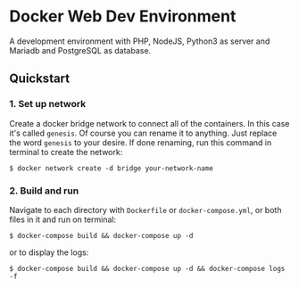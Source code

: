 # Docker Web Dev Environment
A development environment with PHP, NodeJS, Python3 as server and Mariadb and PostgreSQL as database.

## Quickstart

### 1. Set up network
Create a docker bridge network to connect all of the containers. In this case it's called `genesis`. Of course you can rename it to anything. Just replace the word `genesis` to your desire.
If done renaming, run this command in terminal to create the network:
```
$ docker network create -d bridge your-network-name
```

### 2. Build and run
Navigate to each directory with `Dockerfile` or `docker-compose.yml`, or both files in it and run on terminal:
```
$ docker-compose build && docker-compose up -d
```
or to display the logs:
```
$ docker-compose build && docker-compose up -d && docker-compose logs -f
```
